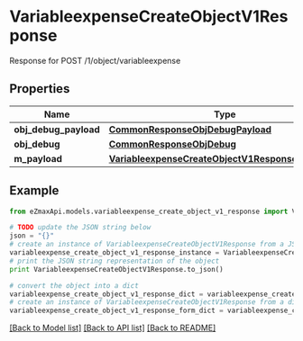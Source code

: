 # VariableexpenseCreateObjectV1Response

Response for POST /1/object/variableexpense

## Properties
Name | Type | Description | Notes
------------ | ------------- | ------------- | -------------
**obj_debug_payload** | [**CommonResponseObjDebugPayload**](CommonResponseObjDebugPayload.md) |  | 
**obj_debug** | [**CommonResponseObjDebug**](CommonResponseObjDebug.md) |  | [optional] 
**m_payload** | [**VariableexpenseCreateObjectV1ResponseMPayload**](VariableexpenseCreateObjectV1ResponseMPayload.md) |  | 

## Example

```python
from eZmaxApi.models.variableexpense_create_object_v1_response import VariableexpenseCreateObjectV1Response

# TODO update the JSON string below
json = "{}"
# create an instance of VariableexpenseCreateObjectV1Response from a JSON string
variableexpense_create_object_v1_response_instance = VariableexpenseCreateObjectV1Response.from_json(json)
# print the JSON string representation of the object
print VariableexpenseCreateObjectV1Response.to_json()

# convert the object into a dict
variableexpense_create_object_v1_response_dict = variableexpense_create_object_v1_response_instance.to_dict()
# create an instance of VariableexpenseCreateObjectV1Response from a dict
variableexpense_create_object_v1_response_form_dict = variableexpense_create_object_v1_response.from_dict(variableexpense_create_object_v1_response_dict)
```
[[Back to Model list]](../README.md#documentation-for-models) [[Back to API list]](../README.md#documentation-for-api-endpoints) [[Back to README]](../README.md)


